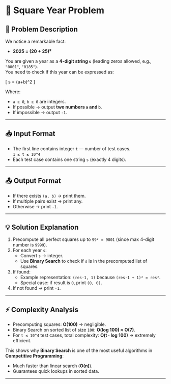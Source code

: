 # 🔲 Square Year Problem  

## 📝 Problem Description  
We notice a remarkable fact:  
- **2025 = (20 + 25)²**  

You are given a year as a **4-digit string `s`** (leading zeros allowed, e.g., `"0001"`, `"0185"`).  
You need to check if this year can be expressed as:  

\[
s = (a+b)^2
\]

Where:  
- `a ≥ 0`, `b ≥ 0` are integers.  
- If possible → output **two numbers `a` and `b`**.  
- If impossible → output `-1`.  

---

## 📥 Input Format  
- The first line contains integer `t` — number of test cases.  
  `1 ≤ t ≤ 10^4`  
- Each test case contains one string `s` (exactly 4 digits).  

---

## 📤 Output Format  
- If there exists `(a, b)` → print them.  
- If multiple pairs exist → print any.  
- Otherwise → print `-1`.  

---

## 💡 Solution Explanation  
1. Precompute all perfect squares up to `99² = 9801` (since max 4-digit number is `9999`).  
2. For each year `s`:  
   - Convert `s` → integer.  
   - Use **Binary Search** to check if `s` is in the precomputed list of squares.  
3. If found:  
   - Example representation: `(res-1, 1)` because `(res-1 + 1)² = res²`.  
   - Special case: if result is `0`, print `(0, 0)`.  
4. If not found → print `-1`.  

---

## ⚡ Complexity Analysis  
- Precomputing squares: **O(100)** → negligible.  
- Binary Search on sorted list of size `100`: **O(log 100) ≈ O(7)**.  
- For `t ≤ 10^4` test cases, total complexity: **O(t · log 100)** → extremely efficient.  

This shows why **Binary Search** is one of the most useful algorithms in **Competitive Programming**:  
- Much faster than linear search (**O(n)**).  
- Guarantees quick lookups in sorted data.  

---

